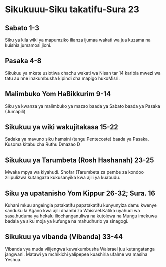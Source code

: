 <h1><span lang='swa'>Sikukuuu-Siku takatifu-Sura 23 </span></h1>

<h2><span lang='swa'>Sabato 1-3 </span></h2>
<p><span lang='swa'>Siku ya kila wiki ya mapumziko ilianza ijumaa wakati wa jua kuzama na kuishia jumamosi jioni. </span></p>
<h2><span lang='swa'>Pasaka 4-8 </span></h2>
<p><span lang='swa'>Sikukuu ya mkate usiotiwa chachu wakati wa Nisan tar 14 karibia mwezi wa tatu au nne inakumbusha kipindi cha mapigo hukoMisri. </span></p>
<h2><span lang='swa'>Malimbuko Yom HaBikkurim 9-14 </span></h2>

<p><span lang='swa'>Siku ya kwanza ya malimbuko ya mazao baada ya Sabato baada ya Pasaka (Jumapili) </span></p>

<h2><span lang='swa'>Sikukuu ya wiki wakujitakasa 15-22 </span></h2>
<p><span lang='swa'>Sadaka ya mavuno siku hamsini (tangu:Pentecoste) baada ya Pasaka. Kusoma kitabu cha Ruthu Dmazao D </span></p>

<h2><span lang='swa'>Sikukuu ya Tarumbeta (Rosh Hashanah) 23-25 </span></h2>

<p><span lang='swa'>Mwaka mpya wa kiyahudi. Shofar (Tarumbeta za pembe za kondoo zilipulizwa kutangaza kukusanyika kwa ajili ya kuabudu. </span></p>

<h2><span lang='swa'>Siku ya upatanisho Yom Kippur 26-32; Sura. 16 </span></h2>
<p><span lang='swa'>Kuhani mkuu angeingia patakatifu papatakatifu kunyunyiza damu kwenye sanduku la Agano kwa ajili dhambi za Waisrael.Katika uyahudi wa sasa&#44;huduma ya hekalu iliochanganuliwa na kutolewa na Mungu imekuwa badala ya siku moja ya kufunga na mahudhurio ya sinagogi. </span></p>
<h2><span lang='swa'>Sikukuu ya vibanda (Vibanda) 33-44 </span></h2>
<p><span lang='swa'>Vibanda vya muda vilijengwa kuwakumbusha Waisrael juu kutangatanga jangwani. Matawi ya mchikichi yalipepea kuashiria ufalme wa masiha Yeshua. </span></p>
